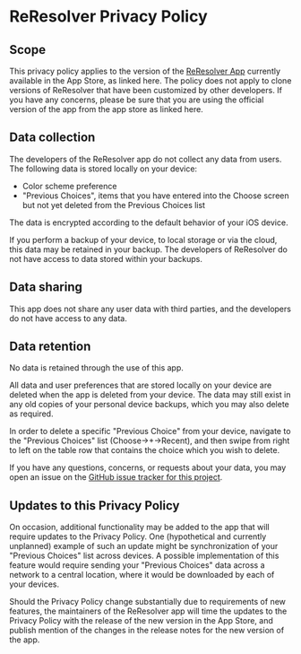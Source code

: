 # ReResolver Privacy Policy

## Scope

This privacy policy applies to the version of the [ReResolver App](https://itunes.apple.com/us/app/reresolver/id1137642671?mt=8) currently available in the App Store, as linked here. The policy does not apply to clone versions of ReResolver that have been customized by other developers. If you have any concerns, please be sure that you are using the official version of the app from the app store as linked here.

## Data collection

The developers of the ReResolver app do not collect any data from users. The following data is stored locally on your device:

- Color scheme preference
- "Previous Choices", items that you have entered into the Choose screen but not yet deleted from the Previous Choices list

The data is encrypted according to the default behavior of your iOS device.

If you perform a backup of your device, to local storage or via the cloud, this data may be retained in your backup. The developers of ReResolver do not have access to data stored within your backups.

## Data sharing

This app does not share any user data with third parties, and the developers do not have access to any data.

## Data retention

No data is retained through the use of this app.

All data and user preferences that are stored locally on your device are deleted when the app is deleted from your device. The data may still exist in any old copies of your personal device backups, which you may also delete as required.

In order to delete a specific "Previous Choice" from your device, navigate to the "Previous Choices" list (Choose->+->Recent), and then swipe from right to left on the table row that contains the choice which you wish to delete.

If you have any questions, concerns, or requests about your data, you may open an issue on the [GitHub issue tracker for this project](https://github.com/keithgee/Re-Resolver/issues).


## Updates to this Privacy Policy

On occasion, additional functionality may be added to the app that will require updates to the Privacy Policy. One (hypothetical and currently unplanned) example of such an update might be synchronization of your "Previous Choices" list across devices. A possible implementation of this feature would require sending your "Previous Choices" data across a network to a central location, where it would be downloaded by each of your devices.

Should the Privacy Policy change substantially due to requirements of new features, the maintainers of the ReResolver app will time the updates to the Privacy Policy with the release of the new version in the App Store, and publish mention of the changes in the release notes for the new version of the app.

